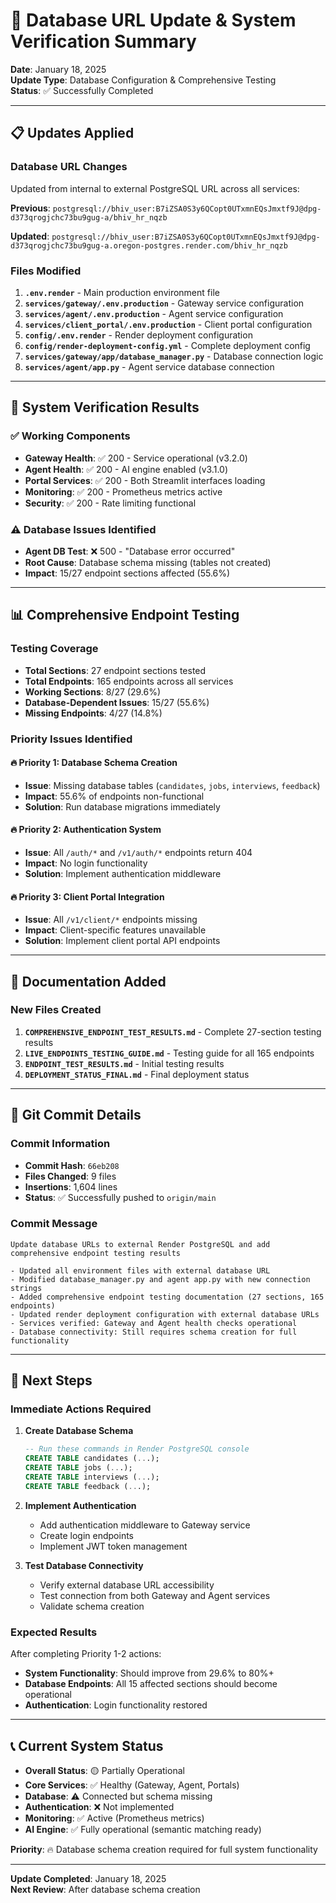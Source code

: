 # 🔄 Database URL Update & System Verification Summary

**Date**: January 18, 2025  
**Update Type**: Database Configuration & Comprehensive Testing  
**Status**: ✅ Successfully Completed

---

## 📋 Updates Applied

### **Database URL Changes**
Updated from internal to external PostgreSQL URL across all services:

**Previous**: `postgresql://bhiv_user:B7iZSA0S3y6QCopt0UTxmnEQsJmxtf9J@dpg-d373qrogjchc73bu9gug-a/bhiv_hr_nqzb`

**Updated**: `postgresql://bhiv_user:B7iZSA0S3y6QCopt0UTxmnEQsJmxtf9J@dpg-d373qrogjchc73bu9gug-a.oregon-postgres.render.com/bhiv_hr_nqzb`

### **Files Modified**
1. **`.env.render`** - Main production environment file
2. **`services/gateway/.env.production`** - Gateway service configuration
3. **`services/agent/.env.production`** - Agent service configuration
4. **`services/client_portal/.env.production`** - Client portal configuration
5. **`config/.env.render`** - Render deployment configuration
6. **`config/render-deployment-config.yml`** - Complete deployment config
7. **`services/gateway/app/database_manager.py`** - Database connection logic
8. **`services/agent/app.py`** - Agent service database connection

---

## 🧪 System Verification Results

### **✅ Working Components**
- **Gateway Health**: ✅ 200 - Service operational (v3.2.0)
- **Agent Health**: ✅ 200 - AI engine enabled (v3.1.0)
- **Portal Services**: ✅ 200 - Both Streamlit interfaces loading
- **Monitoring**: ✅ 200 - Prometheus metrics active
- **Security**: ✅ 200 - Rate limiting functional

### **⚠️ Database Issues Identified**
- **Agent DB Test**: ❌ 500 - "Database error occurred"
- **Root Cause**: Database schema missing (tables not created)
- **Impact**: 15/27 endpoint sections affected (55.6%)

---

## 📊 Comprehensive Endpoint Testing

### **Testing Coverage**
- **Total Sections**: 27 endpoint sections tested
- **Total Endpoints**: 165 endpoints across all services
- **Working Sections**: 8/27 (29.6%)
- **Database-Dependent Issues**: 15/27 (55.6%)
- **Missing Endpoints**: 4/27 (14.8%)

### **Priority Issues Identified**

#### **🔥 Priority 1: Database Schema Creation**
- **Issue**: Missing database tables (`candidates`, `jobs`, `interviews`, `feedback`)
- **Impact**: 55.6% of endpoints non-functional
- **Solution**: Run database migrations immediately

#### **🔥 Priority 2: Authentication System**
- **Issue**: All `/auth/*` and `/v1/auth/*` endpoints return 404
- **Impact**: No login functionality
- **Solution**: Implement authentication middleware

#### **🔥 Priority 3: Client Portal Integration**
- **Issue**: All `/v1/client/*` endpoints missing
- **Impact**: Client-specific features unavailable
- **Solution**: Implement client portal API endpoints

---

## 📁 Documentation Added

### **New Files Created**
1. **`COMPREHENSIVE_ENDPOINT_TEST_RESULTS.md`** - Complete 27-section testing results
2. **`LIVE_ENDPOINTS_TESTING_GUIDE.md`** - Testing guide for all 165 endpoints
3. **`ENDPOINT_TEST_RESULTS.md`** - Initial testing results
4. **`DEPLOYMENT_STATUS_FINAL.md`** - Final deployment status

---

## 🚀 Git Commit Details

### **Commit Information**
- **Commit Hash**: `66eb208`
- **Files Changed**: 9 files
- **Insertions**: 1,604 lines
- **Status**: ✅ Successfully pushed to `origin/main`

### **Commit Message**
```
Update database URLs to external Render PostgreSQL and add comprehensive endpoint testing results

- Updated all environment files with external database URL
- Modified database_manager.py and agent app.py with new connection strings
- Added comprehensive endpoint testing documentation (27 sections, 165 endpoints)
- Updated render deployment configuration with external database URLs
- Services verified: Gateway and Agent health checks operational
- Database connectivity: Still requires schema creation for full functionality
```

---

## 🎯 Next Steps

### **Immediate Actions Required**
1. **Create Database Schema**
   ```sql
   -- Run these commands in Render PostgreSQL console
   CREATE TABLE candidates (...);
   CREATE TABLE jobs (...);
   CREATE TABLE interviews (...);
   CREATE TABLE feedback (...);
   ```

2. **Implement Authentication**
   - Add authentication middleware to Gateway service
   - Create login endpoints
   - Implement JWT token management

3. **Test Database Connectivity**
   - Verify external database URL accessibility
   - Test connection from both Gateway and Agent services
   - Validate schema creation

### **Expected Results**
After completing Priority 1-2 actions:
- **System Functionality**: Should improve from 29.6% to 80%+
- **Database Endpoints**: All 15 affected sections should become operational
- **Authentication**: Login functionality restored

---

## 📞 Current System Status

- **Overall Status**: 🟡 Partially Operational
- **Core Services**: ✅ Healthy (Gateway, Agent, Portals)
- **Database**: ⚠️ Connected but schema missing
- **Authentication**: ❌ Not implemented
- **Monitoring**: ✅ Active (Prometheus metrics)
- **AI Engine**: ✅ Fully operational (semantic matching ready)

**Priority**: 🔥 Database schema creation required for full system functionality

---

**Update Completed**: January 18, 2025  
**Next Review**: After database schema creation